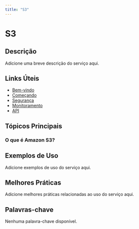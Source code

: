 ```yaml
---
title: "S3"
---
```


# S3

## Descrição

Adicione uma breve descrição do serviço aqui.

## Links Úteis

- [Bem-vindo](https://docs.aws.amazon.com/AmazonS3/latest/userguide/Welcome.html)
- [Começando](https://docs.aws.amazon.com/AmazonS3/latest/userguide/getting-started.html)
- [Segurança](https://docs.aws.amazon.com/AmazonS3/latest/userguide/security.html)
- [Monitoramento](https://docs.aws.amazon.com/AmazonS3/latest/userguide/monitoring.html)
- [API](https://docs.aws.amazon.com/AmazonS3/latest/userguide/api.html)

## Tópicos Principais

### O que é Amazon S3?

## Exemplos de Uso

Adicione exemplos de uso do serviço aqui.

## Melhores Práticas

Adicione melhores práticas relacionadas ao uso do serviço aqui.

## Palavras-chave

Nenhuma palavra-chave disponível.
